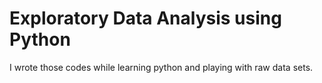 # Exploratory Data Analysis using Python
I wrote those codes while learning python and playing with raw data sets.
